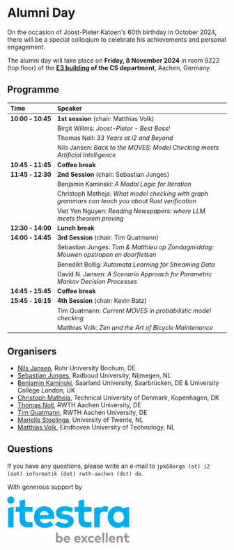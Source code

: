 # Alumni Day

On the occasion of Joost-Pieter Katoen's 60th birthday in October 2024, there will be a special colloqium to celebrate his achievements and personal engagement.

The alumni day will take place on **Friday, 8 November 2024** in room 9222 (top floor) of the **[E3 building](https://www.informatik.rwth-aachen.de/cms/informatik/fachgruppe/informatik-zentrum/~most/lageplaene/?lidx=1) of the CS department**, Aachen, Germany.

## Programme

| Time                               | Speaker                                                                                            |
|:-----------------------------------|:---------------------------------------------------------------------------------------------------|
| **10:00&nbsp;&#x2011;&nbsp;10:45** | **1st session** (chair: Matthias Volk)                                                             |
|                                    | Birgit Willms: *Joost-Pieter - Best Boss!*                                                         |
|                                    | Thomas Noll: *33 Years at i2 and Beyond*                                                           |
|                                    | Nils Jansen: *Back to the MOVES: Model Checking meets Artificial Intelligence*                     |
| **10:45&nbsp;&#x2011;&nbsp;11:45** | **Coffee break**                                                                                   |
| **11:45&nbsp;&#x2011;&nbsp;12:30** | **2nd Session** (chair: Sebastian Junges)                                                          |
|                                    | Benjamin Kaminski: *A Modal Logic for Iteration*                                                   |
|                                    | Christoph Matheja: *What model checking with graph grammars can teach you about Rust verification* |
|                                    | Viet Yen Nguyen: *Reading Newspapers: where LLM meets theorem proving*                             |
| **12:30&nbsp;&#x2011;&nbsp;14:00** | **Lunch break**                                                                                    |
| **14:00&nbsp;&#x2011;&nbsp;14:45** | **3rd Session** (chair: Tim Quatmann)                                                              |
|                                    | Sebastian Junges: *Tom & Matthieu op Zondagmiddag: Mouwen opstropen en doorfietsen*                |
|                                    | Benedikt Bollig: *Automata Learning for Streaming Data*                                            |
|                                    | David N. Jansen: *A Scenario Approach for Parametric Markov Decision Processes*                    |
| **14:45&nbsp;&#x2011;&nbsp;15:45** | **Coffee break**                                                                                   |
| **15:45&nbsp;&#x2011;&nbsp;16:15** | **4th Session** (chair: Kevin Batz)                                                                |
|                                    | Tim Quatmann: *Current MOVES in probabilistic model checking*                                      |
|                                    | Matthias Volk: *Zen and the Art of Bicycle Maintenance*                                            |


## Organisers

- [Nils Jansen](https://nilsjansen.org), Ruhr University Bochum, DE
- [Sebastian Junges](https://sjunges.github.io), Radboud University, Nijmegen, NL
- [Benjamin Kaminski](https://quave.cs.uni-saarland.de/benjamin-kaminski/), Saarland University, Saarbrücken, DE & University College London, UK
- [Christoph Matheja](https://cmath.eu/), Technical University of Denmark, Kopenhagen, DK
- [Thomas Noll](https://moves.rwth-aachen.de/people/noll/), RWTH Aachen University, DE
- [Tim Quatmann](https://moves.rwth-aachen.de/people/quatmann/), RWTH Aachen University, DE
- [Marielle Stoelinga](https://people.utwente.nl/m.i.a.stoelinga), University of Twente, NL
- [Matthias Volk](https://research.tue.nl/en/persons/matthias-volk), Eindhoven University of Technology, NL

## Questions

If you have any questions, please write an e-mail to ```jpk60orga (at) i2 (dot) informatik (dot) rwth-aachen (dot) de```.

With generous support by 

![image](itestra.png)
